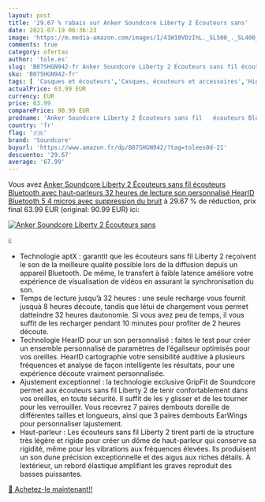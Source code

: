 ```yaml
---
layout: post
title: '29.67 % rabais sur Anker Soundcore Liberty 2 Écouteurs sans'
date: 2021-07-19 06:36:23
image: 'https://m.media-amazon.com/images/I/41W10VDzIhL._SL500_._SL400_.jpg'
comments: true
category: ofertas
author: 'tole.es'
slug: 'B07SHGN942-fr Anker Soundcore Liberty 2 Écouteurs sans fil écouteurs...'
sku: 'B07SHGN942-fr'
tags: [ 'Casques et écouteurs','Casques, écouteurs et accessoires','High-Tech','soundcore', ]
actualPrice: 63.99 EUR
currency: EUR
price: 63.99
comparePrice: 90.99 EUR
prodname: 'Anker Soundcore Liberty 2 Écouteurs sans fil   écouteurs Bluetooth avec haut-parleurs  32 heures de lecture  son personnalisé HearID  Bluetooth 5  4 micros avec suppression du bruit'
country: 'fr'
flag: '🇫🇷'
brand: 'Soundcore'
buyurl: 'https://www.amazon.fr/dp/B07SHGN942/?tag=tolees0d-21'
descuento: '29.67'
average: '67.99'
---
```


Vous avez [Anker Soundcore Liberty 2 Écouteurs sans fil   écouteurs Bluetooth avec haut-parleurs  32 heures de lecture  son personnalisé HearID  Bluetooth 5  4 micros avec suppression du bruit](https://www.amazon.fr/dp/B07SHGN942/?tag=tolees0d-21)  à  29.67 % de réduction, prix final  63.99 EUR (original: 90.99 EUR) ici:

[![Anker Soundcore Liberty 2 Écouteurs sans](https://m.media-amazon.com/images/I/41W10VDzIhL._SL500_._SL400_.jpg)](https://www.amazon.fr/dp/B07SHGN942/?tag=tolees0d-21)

ℹ️:

- Technologie aptX : garantit que les écouteurs sans fil Liberty 2 reçoivent le son de la meilleure qualité possible lors de la diffusion depuis un appareil Bluetooth. De même, le transfert à faible latence améliore votre expérience de visualisation de vidéos en assurant la synchronisation du son.
- Temps de lecture jusqu’à 32 heures : une seule recharge vous fournit jusquà 8 heures découte, tandis que létui de chargement vous permet datteindre 32 heures dautonomie. Si vous avez peu de temps, il vous suffit de les recharger pendant 10 minutes pour profiter de 2 heures découte.
- Technologie HearID pour un son personnalisé : faites le test pour créer un ensemble personnalisé de paramètres de l’égaliseur optimisés pour vos oreilles. HearID cartographie votre sensibilité auditive à plusieurs fréquences et analyse de façon intelligente les résultats, pour une expérience découte vraiment personnalisée.
- Ajustement exceptionnel : la technologie exclusive GripFit de Soundcore permet aux écouteurs sans fil Liberty 2 de tenir confortablement dans vos oreilles, en toute sécurité. Il suffit de les y glisser et de les tourner pour les verrouiller. Vous recevrez 7 paires dembouts doreille de différentes tailles et longueurs, ainsi que 3 paires dembouts EarWings pour personnaliser lajustement.
- Haut-parleur : Les écouteurs sans fil Liberty 2 tirent parti de la structure très légère et rigide pour créer un dôme de haut-parleur qui conserve sa rigidité, même pour les vibrations aux fréquences élevées. Ils produisent un son dune précision exceptionnelle et des aigus aux riches détails. À lextérieur, un rebord élastique amplifiant les graves reproduit des basses puissantes.

[🛒 Achetez-le maintenant!!](https://www.amazon.fr/dp/B07SHGN942/?tag=tolees0d-21)

